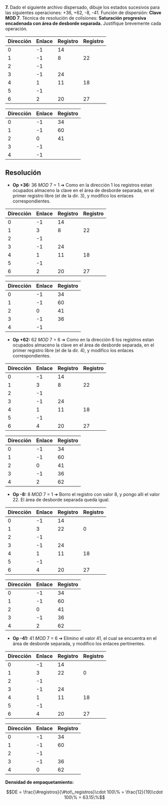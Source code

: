 
**7.** Dado el siguiente archivo dispersado, dibuje los estados sucesivos para las siguientes operaciones: +36, +62, -8, -41. Función de dispersión: **Clave MOD 7**. Técnica de resolución de colisiones: **Saturación progresiva encadenada con área de desborde separada.** Justifique brevemente cada operación.

| Dirección | Enlace | Registro | Registro |
| --------- | ------ | -------- | -------- |
| 0         | -1     | 14       |          |
| 1         | -1     | 8        | 22       |
| 2         | -1     |          |          |
| 3         | -1     | 24       |          |
| 4         | 1      | 11       | 18       |
| 5         | -1     |          |          |
| 6         | 2      | 20       | 27       |

| Dirección | Enlace | Registro |
| --------- | ------ | -------- |
| 0         | -1     | 34       |
| 1         | -1     | 60       |
| 2         | 0      | 41       |
| 3         | -1     |          |
| 4         | -1     |          |

## Resolución

* **Op +36:** 36 *MOD* 7 = 1 ➔ Como en la dirección 1 los registros estan ocupados almaceno la clave en el área de desborde separada, en el primer registro libre (el de la dir. 3), y modifico los enlaces correspondientes. 

| Dirección | Enlace | Registro | Registro |
| --------- | ------ | -------- | -------- |
| 0         | -1     | 14       |          |
| 1         | 3      | 8        | 22       |
| 2         | -1     |          |          |
| 3         | -1     | 24       |          |
| 4         | 1      | 11       | 18       |
| 5         | -1     |          |          |
| 6         | 2      | 20       | 27       |

| Dirección | Enlace | Registro |
| --------- | ------ | -------- |
| 0         | -1     | 34       |
| 1         | -1     | 60       |
| 2         | 0      | 41       |
| 3         | -1     | 36       |
| 4         | -1     |          |



* **Op +62:** 62 *MOD* 7 = 6 ➔ Como en la dirección 6 los registros estan ocupados almaceno la clave en el área de desborde separada, en el primer registro libre (el de la dir. 4), y modifico los enlaces correspondientes. 

| Dirección | Enlace | Registro | Registro |
| --------- | ------ | -------- | -------- |
| 0         | -1     | 14       |          |
| 1         | 3      | 8        | 22       |
| 2         | -1     |          |          |
| 3         | -1     | 24       |          |
| 4         | 1      | 11       | 18       |
| 5         | -1     |          |          |
| 6         | 4      | 20       | 27       |

| Dirección | Enlace | Registro |
| --------- | ------ | -------- |
| 0         | -1     | 34       |
| 1         | -1     | 60       |
| 2         | 0      | 41       |
| 3         | -1     | 36       |
| 4         | 2      | 62       |



* **Op -8:** 8 *MOD* 7 = 1 ➔ Borro el registro con valor 8, y pongo alli el valor 22. El área de desborde separada queda igual.

| Dirección | Enlace | Registro | Registro |
| --------- | ------ | -------- | -------- |
| 0         | -1     | 14       |          |
| 1         | 3      | 22       | 0        |
| 2         | -1     |          |          |
| 3         | -1     | 24       |          |
| 4         | 1      | 11       | 18       |
| 5         | -1     |          |          |
| 6         | 4      | 20       | 27       |

| Dirección | Enlace | Registro |
| --------- | ------ | -------- |
| 0         | -1     | 34       |
| 1         | -1     | 60       |
| 2         | 0      | 41       |
| 3         | -1     | 36       |
| 4         | 2      | 62       |



* **Op -41:** 41 *MOD* 7 = 6 ➔ Elimino el valor 41, el cual se encuentra en el área de desborde separada, y modifico los enlaces pertinentes.

| Dirección | Enlace | Registro | Registro |
| --------- | ------ | -------- | -------- |
| 0         | -1     | 14       |          |
| 1         | 3      | 22       | 0        |
| 2         | -1     |          |          |
| 3         | -1     | 24       |          |
| 4         | 1      | 11       | 18       |
| 5         | -1     |          |          |
| 6         | 4      | 20       | 27       |

| Dirección | Enlace | Registro |
| --------- | ------ | -------- |
| 0         | -1     | 34       |
| 1         | -1     | 60       |
| 2         | -1     |          |
| 3         | -1     | 36       |
| 4         | 0      | 62       |



**Densidad de empaquetamiento:**

$$DE = \frac{\#registros}{\#tot\_registros}\cdot 100\% = \frac{12}{19}\cdot 100\% = 63.15\%$$